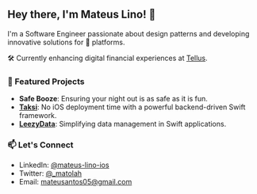 ## Hey there, I'm Mateus Lino! 👋

I'm a Software Engineer passionate about design patterns and developing innovative solutions for  platforms.

🛠 Currently enhancing digital financial experiences at [Tellus](https://www.tellusapp.com).

### 🌟 Featured Projects

- **Safe Booze**: Ensuring your night out is as safe as it is fun.
- **[Taksi](https://github.com/taksi-br/taksi-swift)**: No iOS deployment time with a powerful backend-driven Swift framework.
- **[LeezyData](https://github.com/matolah/LeezyData)**: Simplifying data management in Swift applications.

### 📫 Let's Connect

- LinkedIn: [@mateus-lino-ios](https://www.linkedin.com/in/mateus-lino-ios/)
- Twitter: [@_matolah](https://twitter.com/_matolah)
- Email: mateusantos05@gmail.com

